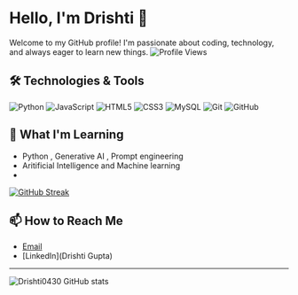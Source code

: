 # Hello, I'm Drishti 👋

Welcome to my GitHub profile! I'm passionate about coding, technology, and always eager to learn new things.
![Profile Views](https://komarev.com/ghpvc/?username=Drishti0430)

## 🛠️ Technologies & Tools

![Python](https://img.shields.io/badge/-Python-333333?style=flat&logo=python)
![JavaScript](https://img.shields.io/badge/-JavaScript-333333?style=flat&logo=javascript)
![HTML5](https://img.shields.io/badge/-HTML5-333333?style=flat&logo=html5)
![CSS3](https://img.shields.io/badge/-CSS3-333333?style=flat&logo=css3)
![MySQL](https://img.shields.io/badge/-MySQL-333333?style=flat&logo=mysql)
![Git](https://img.shields.io/badge/-Git-333333?style=flat&logo=git)
![GitHub](https://img.shields.io/badge/-GitHub-333333?style=flat&logo=github)

## 🌱 What I'm Learning

- Python , Generative AI , Prompt engineering
- Aritificial Intelligence and Machine learning
- 
[![GitHub Streak](https://streak-stats.demolab.com?user=Drishti0430&theme=tokyonight)](https://git.io/streak-stats)
## 📫 How to Reach Me

- [Email](mailto:drishtigupta1230@gmail.com)
- [LinkedIn](Drishti Gupta)

---

![Drishti0430 GitHub stats](https://github-readme-stats.vercel.app/api?username=Drishti0430&show_icons=true&theme=radical)
